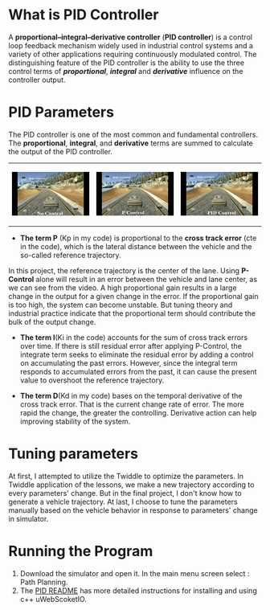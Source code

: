 # What is PID Controller

A **proportional–integral–derivative controller** (**PID controller**) is a control loop feedback mechanism widely used in industrial control systems and a variety of other applications requiring continuously modulated control. The distinguishing feature of the PID controller is the ability to use the three control terms of ***proportional***, ***integral*** and ***derivative*** influence on the controller output.

[1]: https://en.wikipedia.org/wiki/PID_controller

# PID Parameters

The PID controller is one of the most common and fundamental controllers. The **proportional**, **integral**, and **derivative** terms are summed to calculate the output of the PID controller.

<table style="width:100%">
  <tr>
    <th>
      <p align="center">
       <img src="./gif/No Control1.gif" alt="Overview" width="100%">
      </p>
    </th>
    <th>
      <p align="center">
       <img src="./gif/P Control1.gif" alt="Overview" width="100%">
      </p>
    </th>
    <th>
      <p align="center">
       <img src="./gif/PID Control1.gif" alt="Overview" width="100%">
      </p>
    </th>
  </tr>
  </table>

- **The term P** (Kp in my code) is proportional to the **cross track error** (cte in the code), which is the lateral distance between the vehicle and the so-called reference trajectory. 

In this project, the reference trajectory is the center of the lane. Using **P-Control** alone will result in an error between the vehicle and lane center, as we can see from the video. A high proportional gain results in a large change in the output for a given change in the error. If the proportional gain is too high, the system can become unstable. But tuning theory and industrial practice indicate that the proportional term should contribute the bulk of the output change.

- **The term I**(Ki in the code) accounts for the sum of  cross track errors over time. If there is still residual error after applying P-Control, the integrate term seeks to eliminate the residual error by adding a control on accumulating the past errors. However, since the integral term responds to accumulated errors from the past, it can cause the present value to overshoot the reference trajectory.

- **The term D**(Kd in my code) bases on the temporal derivative of the cross track error. That is the current change rate of error. The more rapid the change, the greater the controlling. Derivative action can help improving stability of the system.


# Tuning parameters

At first, I attempted to utilize the Twiddle to optimize the parameters.  In Twiddle application of the lessons, we make a new trajectory according to every parameters' change. But in the final project,  I don't know how to generate a vehicle trajectory. At last,  I choose to tune the parameters manually based on the vehicle behavior in response to parameters' change  in simulator. 

# Running the Program

1. Download the simulator and open it. In the main menu screen select : Path Planning.
2. The [PID README](https://github.com/lilyhappily/Udacity-Project3-CarND-PID-Control-and-notes/blob/master/CarND-PID-Control-Project/README.md)  has more detailed instructions for installing and using c++ uWebScoketIO.


